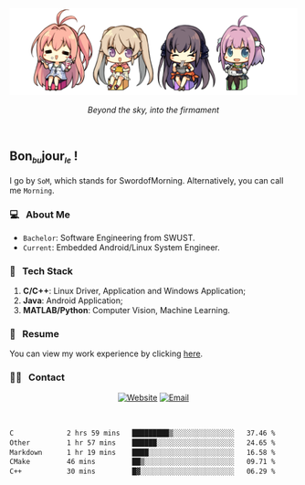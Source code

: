 <img src="./pic/Aokana.png">
<p align="center"><em>Beyond the sky, into the firmament</em></p>

<br/>

## Bon<sub><em><font size=2>bu</font></em></sub>jour<sub><em><font size=2>le</font></em></sub> !

I go by `SoM`, which stands for SwordofMorning. Alternatively, you can call me `Morning`.

### 💻 &nbsp; About Me

- `Bachelor`: Software Engineering from SWUST.
- `Current`: Embedded Android/Linux System Engineer.

### 🔧 &nbsp; Tech Stack

1. **C/C++**: Linux Driver, Application and Windows Application;
2. **Java**: Android Application;
3. **MATLAB/Python**: Computer Vision, Machine Learning.

### 📝 &nbsp; Resume

You can view my work experience by clicking <a href="https://swordofmorning.com/index.php/contact/">here</a>.

### 🤝🏻 &nbsp; Contact

<p align="center">
<a href="https://swordofmorning.com/"><img alt="Website" src="https://img.shields.io/badge/Website-swordofmorning.com-blue?style=flat-square&logo=google-chrome"></a>
<a href="mailto:master@xiaojintao.email
"><img alt="Email" src="https://img.shields.io/badge/Email-master@xiaojintao.email-blue?style=flat-square&logo=gmail"></a>
</p>

<br/>

<!--START_SECTION:waka-->

```txt
C             2 hrs 59 mins   █████████▒░░░░░░░░░░░░░░░   37.46 %
Other         1 hr 57 mins    ██████░░░░░░░░░░░░░░░░░░░   24.65 %
Markdown      1 hr 19 mins    ████░░░░░░░░░░░░░░░░░░░░░   16.58 %
CMake         46 mins         ██▒░░░░░░░░░░░░░░░░░░░░░░   09.71 %
C++           30 mins         █▓░░░░░░░░░░░░░░░░░░░░░░░   06.29 %
```

<!--END_SECTION:waka-->
